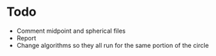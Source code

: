 # Todo
- Comment midpoint and spherical files
- Report
- Change algorithms so they all run for the same portion of the circle
